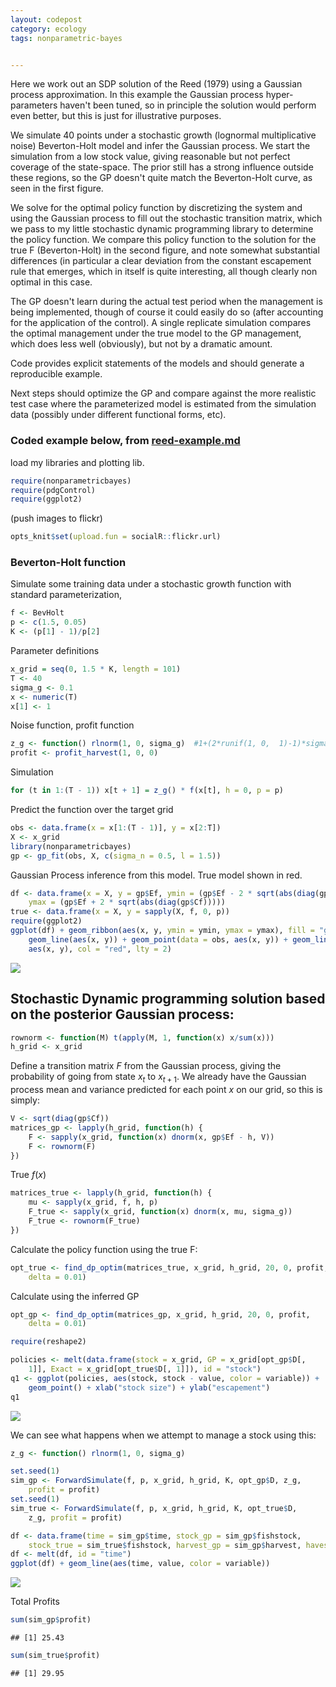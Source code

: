 ```yaml
---
layout: codepost
category: ecology
tags: nonparametric-bayes


---
```




Here we work out an SDP solution of the Reed (1979) using a Gaussian process approximation. In this example the Gaussian process hyper-parameters haven't been tuned, so in principle the solution would perform even better, but this is just for illustrative purposes.  

We simulate 40 points under a stochastic growth (lognormal multiplicative noise) Beverton-Holt model and infer the Gaussian process.  We start the simulation from a low stock value, giving reasonable but not perfect coverage of the state-space.  The prior still has a strong influence outside these regions, so the GP doesn't quite match the Beverton-Holt curve, as seen in the first figure.  

We solve for the optimal policy function by discretizing the system and using the Gaussian process to fill out the stochastic transition matrix, which we pass to my little stochastic dynamic programming library to determine the policy function.  We compare this policy function to the solution for the true F (Beverton-Holt) in the second figure, and note somewhat substantial differences (in particular a clear deviation from the constant escapement rule that emerges, which in itself is quite interesting, all though clearly non optimal in this case.  

The GP doesn't learn during the actual test period when the management is being implemented, though of course it could easily do so (after accounting for the application of the control).  A single replicate simulation compares the optimal management under the true model to the GP management, which does less well (obviously), but not by a dramatic amount.  

Code provides explicit statements of the models and should generate a reproducible example. 

Next steps should optimize the GP and compare against the more realistic test case where the parameterized model is estimated from the simulation data (possibly under different functional forms, etc).  


### Coded example below, from [reed-example.md](https://github.com/cboettig/nonparametric-bayes/blob/a40d56af2e0f3be58e1b92347c96b829cadb130a/inst/examples/reed-example.md)


load my libraries and plotting lib.  

```r
require(nonparametricbayes)
require(pdgControl)
require(ggplot2)
```

(push images to flickr)

```r
opts_knit$set(upload.fun = socialR::flickr.url)
```


### Beverton-Holt function

Simulate some training data under a stochastic growth function with standard parameterization,


```r
f <- BevHolt
p <- c(1.5, 0.05)
K <- (p[1] - 1)/p[2]
```




Parameter definitions


```r
x_grid = seq(0, 1.5 * K, length = 101)
T <- 40
sigma_g <- 0.1
x <- numeric(T)
x[1] <- 1
```


Noise function, profit function

```r
z_g <- function() rlnorm(1, 0, sigma_g)  #1+(2*runif(1, 0,  1)-1)*sigma_g #
profit <- profit_harvest(1, 0, 0)
```



Simulation 


```r
for (t in 1:(T - 1)) x[t + 1] = z_g() * f(x[t], h = 0, p = p)
```




Predict the function over the target grid


```r
obs <- data.frame(x = x[1:(T - 1)], y = x[2:T])
X <- x_grid
library(nonparametricbayes)
gp <- gp_fit(obs, X, c(sigma_n = 0.5, l = 1.5))
```


Gaussian Process inference from this model.  True model shown in red.  


```r
df <- data.frame(x = X, y = gp$Ef, ymin = (gp$Ef - 2 * sqrt(abs(diag(gp$Cf)))), 
    ymax = (gp$Ef + 2 * sqrt(abs(diag(gp$Cf)))))
true <- data.frame(x = X, y = sapply(X, f, 0, p))
require(ggplot2)
ggplot(df) + geom_ribbon(aes(x, y, ymin = ymin, ymax = ymax), fill = "gray80") + 
    geom_line(aes(x, y)) + geom_point(data = obs, aes(x, y)) + geom_line(data = true, 
    aes(x, y), col = "red", lty = 2)
```

![](http://farm9.staticflickr.com/8464/8123212898_904aa88749_o.png) 



## Stochastic Dynamic programming solution based on the posterior Gaussian process:


```r
rownorm <- function(M) t(apply(M, 1, function(x) x/sum(x)))
h_grid <- x_grid
```


Define a transition matrix $F$ from the Gaussian process, giving the probability of going from state $x_t$ to $x_{t+1}$.
We already have the Gaussian process mean and variance predicted for each point $x$ on our grid, so this is simply:



```r
V <- sqrt(diag(gp$Cf))
matrices_gp <- lapply(h_grid, function(h) {
    F <- sapply(x_grid, function(x) dnorm(x, gp$Ef - h, V))
    F <- rownorm(F)
})
```


True $f(x)$


```r
matrices_true <- lapply(h_grid, function(h) {
    mu <- sapply(x_grid, f, h, p)
    F_true <- sapply(x_grid, function(x) dnorm(x, mu, sigma_g))
    F_true <- rownorm(F_true)
})
```



Calculate the policy function using the true F:


```r
opt_true <- find_dp_optim(matrices_true, x_grid, h_grid, 20, 0, profit, 
    delta = 0.01)
```


Calculate using the inferred GP


```r
opt_gp <- find_dp_optim(matrices_gp, x_grid, h_grid, 20, 0, profit, 
    delta = 0.01)
```



```r
require(reshape2)
```


```r
policies <- melt(data.frame(stock = x_grid, GP = x_grid[opt_gp$D[, 
    1]], Exact = x_grid[opt_true$D[, 1]]), id = "stock")
q1 <- ggplot(policies, aes(stock, stock - value, color = variable)) + 
    geom_point() + xlab("stock size") + ylab("escapement")
q1
```

![](http://farm9.staticflickr.com/8053/8123196485_a3dc43986f_o.png) 


We can see what happens when we attempt to manage a stock using this:


```r
z_g <- function() rlnorm(1, 0, sigma_g)
```



```r
set.seed(1)
sim_gp <- ForwardSimulate(f, p, x_grid, h_grid, K, opt_gp$D, z_g, 
    profit = profit)
set.seed(1)
sim_true <- ForwardSimulate(f, p, x_grid, h_grid, K, opt_true$D, 
    z_g, profit = profit)
```



```r
df <- data.frame(time = sim_gp$time, stock_gp = sim_gp$fishstock, 
    stock_true = sim_true$fishstock, harvest_gp = sim_gp$harvest, havest_true = sim_true$harvest)
df <- melt(df, id = "time")
ggplot(df) + geom_line(aes(time, value, color = variable))
```

![](http://farm9.staticflickr.com/8191/8123196619_5b8ab8d81d_o.png) 


Total Profits


```r
sum(sim_gp$profit)
```

```
## [1] 25.43
```

```r
sum(sim_true$profit)
```

```
## [1] 29.95
```



